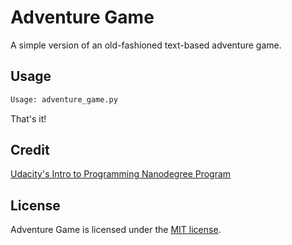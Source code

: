 # Adventure Game

A simple version of an old-fashioned text-based adventure game.

## Usage

```bash
Usage: adventure_game.py
```

That's it!

## Credit

[Udacity's Intro to Programming Nanodegree Program](https://www.udacity.com/course/intro-to-programming-nanodegree--nd000)

## License

Adventure Game is licensed under the [MIT license](https://github.com/danrneal/adventure-game/blob/master/LICENSE).

